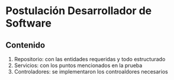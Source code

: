 # Postulación Desarrollador de Software


## Contenido
1.	Repositorio: con las entidades requeridas y todo estructurado
2.	Servicios: con los puntos mencionados en la prueba
3.	Controladores: se implementaron los controaldores necesarios 
